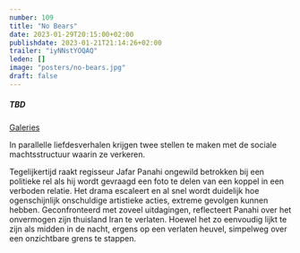 ```yaml
---
number: 109
title: "No Bears"
date: 2023-01-29T20:15:00+02:00
publishdate: 2023-01-21T21:14:26+02:00
trailer: "iyNNstYOQAQ"
leden: []
image: "posters/no-bears.jpg"
draft: false
---
```


##### TBD

[Galeries](https://galeries.be/nl/no-bears/)

In parallelle liefdesverhalen krijgen twee stellen te maken met de
sociale machtsstructuur waarin ze verkeren.
<!--more-->
Tegelijkertijd raakt regisseur Jafar Panahi ongewild betrokken bij een
politieke rel als hij wordt gevraagd een foto te delen van een koppel
in een verboden relatie. Het drama escaleert en al snel wordt duidelijk
hoe ogenschijnlijk onschuldige artistieke acties, extreme gevolgen
kunnen hebben. Geconfronteerd met zoveel uitdagingen, reflecteert Panahi
over het onvermogen zijn thuisland Iran te verlaten. Hoewel het zo
eenvoudig lijkt te zijn als midden in de nacht, ergens op een verlaten
heuvel, simpelweg over een onzichtbare grens te stappen.
